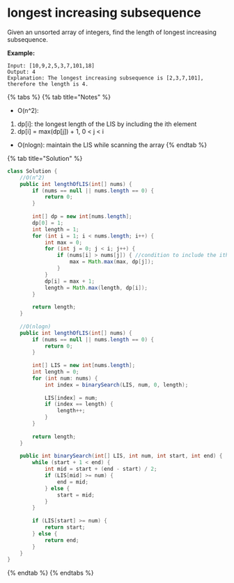 # longest increasing subsequence

Given an unsorted array of integers, find the length of longest increasing subsequence.

**Example:**

```text
Input: [10,9,2,5,3,7,101,18]
Output: 4 
Explanation: The longest increasing subsequence is [2,3,7,101], therefore the length is 4. 
```

{% tabs %}
{% tab title="Notes" %}
* O\(n^2\): 

1. dp\[i\]: the longest length of the LIS by including the ith element
2. dp\[i\] = max\(dp\[j\]\) + 1, 0 &lt; j &lt; i 

* O\(nlogn\): maintain the LIS while scanning the array
{% endtab %}

{% tab title="Solution" %}
```java
class Solution { 
    //O(n^2)
    public int lengthOfLIS(int[] nums) {
        if (nums == null || nums.length == 0) {
            return 0;
        }
        
        int[] dp = new int[nums.length];
        dp[0] = 1;
        int length = 1;
        for (int i = 1; i < nums.length; i++) {
            int max = 0;
            for (int j = 0; j < i; j++) {
                if (nums[i] > nums[j]) { //condition to include the ith element 
                    max = Math.max(max, dp[j]);
                }
            }
            dp[i] = max + 1;
            length = Math.max(length, dp[i]);
        }
        
        return length;
    }
    
    //O(nlogn)
    public int lengthOfLIS(int[] nums) {
        if (nums == null || nums.length == 0) {
            return 0;
        }
        
        int[] LIS = new int[nums.length];
        int length = 0;
        for (int num: nums) {
            int index = binarySearch(LIS, num, 0, length);
            
            LIS[index] = num;
            if (index == length) {
                length++;
            }
        }
        
        return length;
    }
    
    public int binarySearch(int[] LIS, int num, int start, int end) {
        while (start + 1 < end) {
            int mid = start + (end - start) / 2;
            if (LIS[mid] >= num) {
                end = mid;
            } else {
                start = mid;
            }
        }
        
        if (LIS[start] >= num) {
            return start;
        } else {
            return end;
        }
    }
}
```
{% endtab %}
{% endtabs %}


